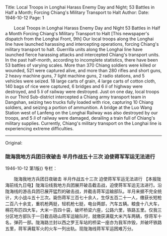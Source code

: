Title: Local Troops in Longhai Harass Enemy Day and Night; 53 Battles in Half a Month; Forcing Chiang's Military Transport to Halt
Author:
Date: 1946-10-12
Page: 1

　　Local Troops in Longhai Harass Enemy Day and Night
    53 Battles in Half a Month
    Forcing Chiang's Military Transport to Halt
    [This newspaper's dispatch from the Longhai Front, 9th] Our local troops along the Longhai line have launched harassing and intercepting operations, forcing Chiang's military transport to halt. Guerrilla units along the Longhai line have launched fierce harassing attacks and intercepted Chiang's transport units. In the past half-month, according to incomplete statistics, there have been 53 battles of varying scales. More than 370 Chiang soldiers were killed or wounded, 521 were captured alive, and more than 280 rifles and short guns, 2 heavy machine guns, 7 light machine guns, 2 radio stations, and 5 vehicles were seized. 18 large carts of grain, 4 large carts of cotton cloth, 140 bags of rice were captured, 6 bridges and 6 *li* of highway were destroyed, and 5 *li* of railway were destroyed. Just on one day, local troops in our Third Sub-district intercepted a Chiang army transport team in Dangshan, seizing two trucks fully loaded with rice, capturing 10 Chiang soldiers, and seizing a portion of ammunition. A bridge at the Luo Wang Station west of Lanfeng on the Longhai Railway was also destroyed by our troops, and 5 *li* of railway were damaged, derailing a train full of Chiang's military supplies. Currently, Chiang's military transport on the Longhai line is experiencing extreme difficulties.



<hr /> 

Original: 


### 陇海我地方兵团日夜破击  半月作战五十三次  迫使蒋军军运无法进行

1946-10-12
第1版()
专栏：

　　陇海我地方兵团日夜破击
    半月作战五十三次
    迫使蒋军军运无法进行
    【本报陇海前线九日电】陇海沿线我地方兵团展开破击截击战，迫使蒋军军运无法进行。沿陇海线的游击兵团已展开猛烈的破击战，并截击蒋军运输部队。半月来据不完全统计，大小战斗五十三次。毙伤蒋军三百七十余人，生俘五百二十一人，缴获长短枪二百八十余支，重机枪两挺，轻机枪七挺，电台两部，汽车五辆。粮食十八大车，棉花布匹四大车，大米一百四十袋，破坏桥梁六座，公路六里，铁路五里。仅我三分区地方部队于一日截击砀山蒋军运输队时，就缴获满载大米汽车两辆，俘蒋军十名，弹药一部。陇海路兰封以西之罗王车站的桥梁一座亦为我军炸毁，并破坏铁路五里，蒋军满载军火的火车一列出轨。现陇海线蒋军军运困难万分。

